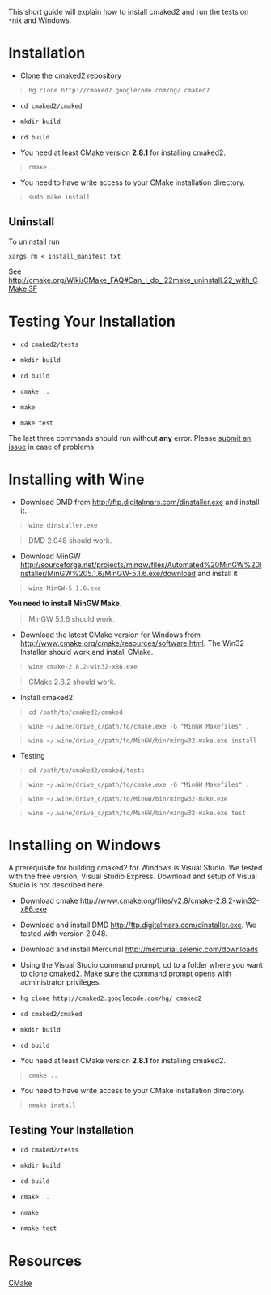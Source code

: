 This short guide will explain how to install cmaked2 and run the tests on `*`nix and Windows.

# Installation #

  * Clone the cmaked2 repository

> `hg clone http://cmaked2.googlecode.com/hg/ cmaked2`

  * `cd cmaked2/cmaked`

  * `mkdir build`

  * `cd build`

  * You need at least CMake version **2.8.1** for installing cmaked2.

> `cmake ..`

  * You need to have write access to your CMake installation directory.

> `sudo make install`

## Uninstall ##

To uninstall run

`xargs rm < install_manifest.txt`

See http://cmake.org/Wiki/CMake_FAQ#Can_I_do_.22make_uninstall.22_with_CMake.3F

# Testing Your Installation #

  * `cd cmaked2/tests`

  * `mkdir build`

  * `cd build`

  * `cmake ..`

  * `make`

  * `make test`

The last three commands should run without **any** error. Please [submit an issue](http://code.google.com/p/cmaked2/issues/entry) in case of problems.

# Installing with Wine #

  * Download DMD from http://ftp.digitalmars.com/dinstaller.exe and install it.

> `wine dinstaller.exe`

> DMD 2.048 should work.

  * Download MinGW http://sourceforge.net/projects/mingw/files/Automated%20MinGW%20Installer/MinGW%205.1.6/MinGW-5.1.6.exe/download and install it

> `wine MinGW-5.1.6.exe`

**You need to install MinGW Make.**

> MinGW 5.1.6 should work.

  * Download the latest CMake version for Windows from http://www.cmake.org/cmake/resources/software.html. The Win32 Installer should work and install CMake.

> `wine cmake-2.8.2-win32-x86.exe`

> CMake 2.8.2 should work.

  * Install cmaked2.

> `cd /path/to/cmaked2/cmaked`

> `wine ~/.wine/drive_c/path/to/cmake.exe -G "MinGW Makefiles" .`

> `wine ~/.wine/drive_c/path/to/MinGW/bin/mingw32-make.exe install`

  * Testing

> `cd /path/to/cmaked2/cmaked/tests`

> `wine ~/.wine/drive_c/path/to/cmake.exe -G "MinGW Makefiles" .`

> `wine ~/.wine/drive_c/path/to/MinGW/bin/mingw32-make.exe`

> `wine ~/.wine/drive_c/path/to/MinGW/bin/mingw32-make.exe test`

# Installing on Windows #
A prerequisite for building cmaked2 for Windows is Visual Studio.  We tested with the free version, Visual Studio Express.  Download and setup of Visual Studio is not described here.

  * Download cmake http://www.cmake.org/files/v2.8/cmake-2.8.2-win32-x86.exe

  * Download and install DMD http://ftp.digitalmars.com/dinstaller.exe.  We tested with version 2.048.

  * Download and install Mercurial http://mercurial.selenic.com/downloads

  * Using the Visual Studio command prompt, cd to a folder where you want to clone cmaked2.  Make sure the command prompt opens with administrator privileges.

  * `hg clone http://cmaked2.googlecode.com/hg/ cmaked2`

  * `cd cmaked2/cmaked`

  * `mkdir build`

  * `cd build`

  * You need at least CMake version **2.8.1** for installing cmaked2.

> `cmake ..`

  * You need to have write access to your CMake installation directory.

> `nmake install`


## Testing Your Installation ##

  * `cd cmaked2/tests`

  * `mkdir build`

  * `cd build`

  * `cmake ..`

  * `nmake`

  * `nmake test`


# Resources #
[CMake](http://www.cmake.org/cmake/help/documentation.html)